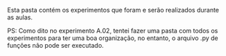 Esta pasta contém os experimentos que foram e serão realizados durante as aulas. 

PS: Como dito no experimento A.02, tentei fazer uma pasta com todos os experimentos para ter uma boa organização, no entanto, o arquivo .py de funções não pode ser executado.
